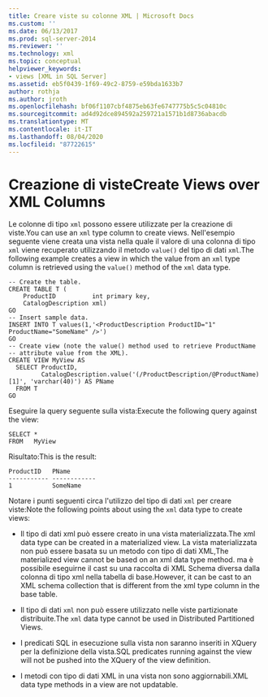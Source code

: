 ```yaml
---
title: Creare viste su colonne XML | Microsoft Docs
ms.custom: ''
ms.date: 06/13/2017
ms.prod: sql-server-2014
ms.reviewer: ''
ms.technology: xml
ms.topic: conceptual
helpviewer_keywords:
- views [XML in SQL Server]
ms.assetid: eb5f0439-1f69-49c2-8759-e59bda1633b7
author: rothja
ms.author: jroth
ms.openlocfilehash: bf06f1107cbf4875eb63fe6747775b5c5c04810c
ms.sourcegitcommit: ad4d92dce894592a259721a1571b1d8736abacdb
ms.translationtype: MT
ms.contentlocale: it-IT
ms.lasthandoff: 08/04/2020
ms.locfileid: "87722615"
---
```

# <a name="create-views-over-xml-columns"></a><span data-ttu-id="a89cf-102">Creazione di viste</span><span class="sxs-lookup"><span data-stu-id="a89cf-102">Create Views over XML Columns</span></span>
  <span data-ttu-id="a89cf-103">Le colonne di tipo `xml` possono essere utilizzate per la creazione di viste.</span><span class="sxs-lookup"><span data-stu-id="a89cf-103">You can use an `xml` type column to create views.</span></span> <span data-ttu-id="a89cf-104">Nell'esempio seguente viene creata una vista nella quale il valore di una colonna di tipo `xml` viene recuperato utilizzando il metodo `value()` del tipo di dati `xml`.</span><span class="sxs-lookup"><span data-stu-id="a89cf-104">The following example creates a view in which the value from an `xml` type column is retrieved using the `value()` method of the `xml` data type.</span></span>  
  
```  
-- Create the table.  
CREATE TABLE T (  
    ProductID          int primary key,   
    CatalogDescription xml)  
GO  
-- Insert sample data.  
INSERT INTO T values(1,'<ProductDescription ProductID="1" ProductName="SomeName" />')  
GO  
-- Create view (note the value() method used to retrieve ProductName   
-- attribute value from the XML).  
CREATE VIEW MyView AS   
  SELECT ProductID,  
         CatalogDescription.value('(/ProductDescription/@ProductName)[1]', 'varchar(40)') AS PName  
  FROM T  
GO   
```  
  
 <span data-ttu-id="a89cf-105">Eseguire la query seguente sulla vista:</span><span class="sxs-lookup"><span data-stu-id="a89cf-105">Execute the following query against the view:</span></span>  
  
```  
SELECT *   
FROM   MyView  
```  
  
 <span data-ttu-id="a89cf-106">Risultato:</span><span class="sxs-lookup"><span data-stu-id="a89cf-106">This is the result:</span></span>  
  
```  
ProductID   PName        
----------- ------------  
1           SomeName   
```  
  
 <span data-ttu-id="a89cf-107">Notare i punti seguenti circa l'utilizzo del tipo di dati `xml` per creare viste:</span><span class="sxs-lookup"><span data-stu-id="a89cf-107">Note the following points about using the `xml` data type to create views:</span></span>  
  
-   <span data-ttu-id="a89cf-108">Il tipo di dati xml può essere creato in una vista materializzata.</span><span class="sxs-lookup"><span data-stu-id="a89cf-108">The xml data type can be created in a materialized view.</span></span> <span data-ttu-id="a89cf-109">La vista materializzata non può essere basata su un metodo con tipo di dati XML,</span><span class="sxs-lookup"><span data-stu-id="a89cf-109">The materialized view cannot be based on an xml data type method.</span></span> <span data-ttu-id="a89cf-110">ma è possibile eseguirne il cast su una raccolta di XML Schema diversa dalla colonna di tipo xml nella tabella di base.</span><span class="sxs-lookup"><span data-stu-id="a89cf-110">However, it can be cast to an XML schema collection that is different from the xml type column in the base table.</span></span>  
  
-   <span data-ttu-id="a89cf-111">Il tipo di dati `xml` non può essere utilizzato nelle viste partizionate distribuite.</span><span class="sxs-lookup"><span data-stu-id="a89cf-111">The `xml` data type cannot be used in Distributed Partitioned Views.</span></span>  
  
-   <span data-ttu-id="a89cf-112">I predicati SQL in esecuzione sulla vista non saranno inseriti in XQuery per la definizione della vista.</span><span class="sxs-lookup"><span data-stu-id="a89cf-112">SQL predicates running against the view will not be pushed into the XQuery of the view definition.</span></span>  
  
-   <span data-ttu-id="a89cf-113">I metodi con tipo di dati XML in una vista non sono aggiornabili.</span><span class="sxs-lookup"><span data-stu-id="a89cf-113">XML data type methods in a view are not updatable.</span></span>  
  
  
